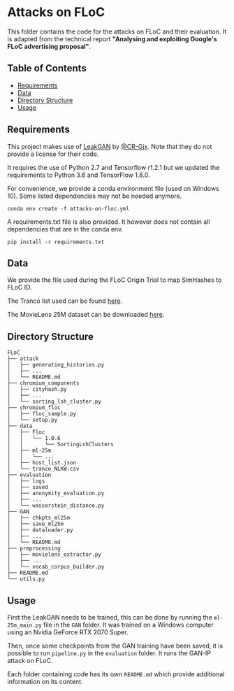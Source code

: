 # Attacks on FLoC

This folder contains the code for the attacks on FLoC and their evaluation. 
It is adapted from the technical report **"Analysing and exploiting Google's FLoC advertising proposal"**.

## Table of Contents

- [Requirements](#requirements)
- [Data](#data)
- [Directory Structure](#directory-structure)
- [Usage](#usage)


## Requirements

This project makes use of [LeakGAN](https://github.com/CR-Gjx/LeakGAN) by [@CR-Gjx](https://github.com/CR-Gjx).
Note that they do not provide a license for their code.

It requires the use of Python 2.7 and Tensorflow r1.2.1 but we updated the requirements to Python 3.6 and TensorFlow 1.8.0.

For convenience, we provide a conda environment file (used on Windows 10). Some listed dependencies may not be needed anymore.
```shell
conda env create -f attacks-on-floc.yml
```

A requirements.txt file is also provided. It however does not contain all dependencies that are in the conda env.
```shell
pip install -r requirements.txt
```

## Data
We provide the file used during the FLoC Origin Trial to map SimHashes to FLoC ID.

The Tranco list used can be found [here](https://tranco-list.eu/list/NLKW/1000000).

The MovieLens 25M dataset can be downloaded [here](https://grouplens.org/datasets/movielens/25m/).

## Directory Structure

```
FLoC
├── attack
│   ├── generating_histories.py
│   ├── ...
│   └── README.md
├── chromium_components
│   ├── cityhash.py
│   ├── ...
│   └── sorting_lsh_cluster.py
├── chromium_floc
│   ├── floc_sample.py
│   └── setup.py
├── data
│   ├── Floc
│   │   └── 1.0.6
│   │       └── SortingLshClusters
│   ├── ml-25m
│   │   └── ...
│   ├── host_list.json
│   └── tranco_NLKW.csv
├── evaluation
│   ├── logs
│   ├── saved
│   ├── anonymity_evaluation.py
│   ├── ...
│   └── wasserstein_distance.py
├── GAN
│   ├── chkpts_ml25m
│   ├── save_ml25m
│   ├── dataloader.py
│   ├── ...
│   └── README.md
├── preprocessing
│   ├── movielens_extractor.py
│   ├── ...
│   └── vocab_corpus_builder.py
├── README.md
└── utils.py
```

## Usage

First the LeakGAN needs to be trained, this can be done by running the `ml-25m_main.py` file in the `GAN` folder.
It was trained on a Windows computer using an Nvidia GeForce RTX 2070 Super.

Then, once some checkpoints from the GAN training have been saved, it is possible to run `pipeline.py` in the `evaluation` folder.
It runs the GAN-IP attack on FLoC.

Each folder containing code has its own `README.md` which provide additional information on its content. 

